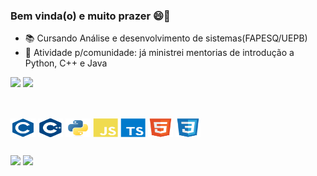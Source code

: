 ### Bem vinda(o) e muito prazer 😄🤝

- 📚 Cursando Análise e desenvolvimento de sistemas(FAPESQ/UEPB)
- 👯 Atividade p/comunidade: já ministrei mentorias de introdução a Python, C++ e Java

<div>
  <img width="52%" src="https://github-readme-stats.vercel.app/api?username=MarcosOliveira16&hide=contribs,issues&show_icons=true&theme=moltack">
  <img width="35.7%" src="https://github-readme-stats.vercel.app/api/top-langs/?username=MarcosOliveira16&layout=compact&theme=moltack">
</div>

##

<div style="display: inline_block"><br>
  <img align="center" alt="Marquinhos-Ts" height="30" width="40" src="https://raw.githubusercontent.com/devicons/devicon/master/icons/c/c-plain.svg">
  <img align="center" alt="Marquinhos-Ts" height="30" width="40" src="https://raw.githubusercontent.com/devicons/devicon/master/icons/cplusplus/cplusplus-plain.svg">
   <img align="center" alt="Marquinhos-Python" height="30" width="40" src="https://raw.githubusercontent.com/devicons/devicon/master/icons/python/python-original.svg">
  <img align="center" alt="Marquinhos-Js" height="30" width="40" src="https://raw.githubusercontent.com/devicons/devicon/master/icons/javascript/javascript-plain.svg">
  <img align="center" alt="Marquinhos-Ts" height="30" width="40" src="https://raw.githubusercontent.com/devicons/devicon/master/icons/typescript/typescript-plain.svg">
  <img align="center" alt="Marquinhos-HTML" height="30" width="40" src="https://raw.githubusercontent.com/devicons/devicon/master/icons/html5/html5-original.svg">
  <img align="center" alt="Marquinhos-CSS" height="30" width="40" src="https://raw.githubusercontent.com/devicons/devicon/master/icons/css3/css3-original.svg">
</div>

##

<div> 
  <a href = "mailto:marcosraffaeloficial@gmail.com"><img src="https://img.shields.io/badge/Gmail-D14836?style=for-the-badge&logo=gmail&logoColor=white" target="_blank"></a>
  <a href="https://www.linkedin.com/in//marcos-oliveira-77410424a" target="_blank"><img src="https://img.shields.io/badge/-LinkedIn-%230077B5?style=for-the-badge&logo=linkedin&logoColor=white" target="_blank"></a> 

</div>
